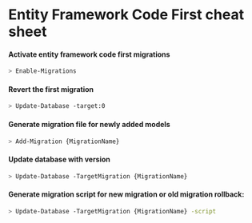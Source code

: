 # Entity Framework Code First cheat sheet



#### Activate entity framework code first migrations
```bash
> Enable-Migrations
```

#### Revert the first migration
```bash
> Update-Database -target:0
```

#### Generate migration file for newly added models
```bash
> Add-Migration {MigrationName}
```

#### Update database with version
```bash
> Update-Database -TargetMigration {MigrationName}
```

#### Generate migration script for new migration or old migration rollback:
```bash
> Update-Database -TargetMigration {MigrationName} -script
```
